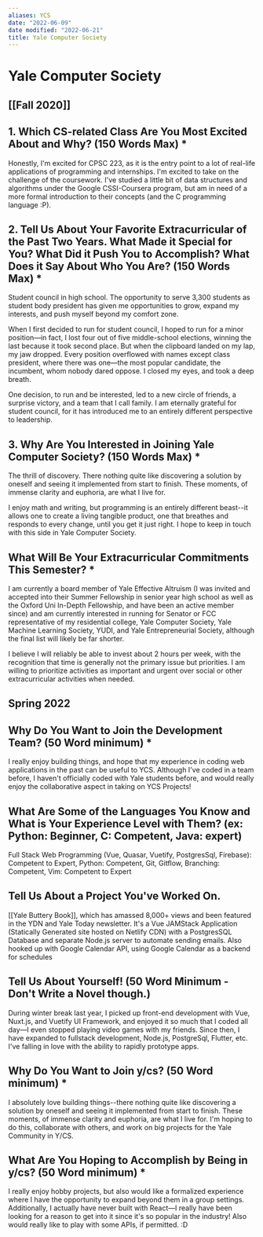 ```yaml
---
aliases: YCS
date: "2022-06-09"
date modified: "2022-06-21"
title: Yale Computer Society
---
```


# Yale Computer Society

## [[Fall 2020]]

## 1. Which CS-related Class Are You Most Excited About and Why? (150 Words Max) \*
Honestly, I'm excited for CPSC 223, as it is the entry point to a lot of real-life applications of programming and internships. I'm excited to take on the challenge of the coursework. I've studied a little bit of data structures and algorithms under the Google CSSI-Coursera program, but am in need of a more formal introduction to their concepts (and the C programming language :P).

## 2. Tell Us About Your Favorite Extracurricular of the Past Two Years. What Made it Special for You? What Did it Push You to Accomplish? What Does it Say About Who You Are? (150 Words Max) \*
Student council in high school. The opportunity to serve 3,300 students as student body president has given me opportunities to grow, expand my interests, and push myself beyond my comfort zone.

When I first decided to run for student council, I hoped to run for a minor position—in fact, I lost four out of five middle-school elections, winning the last because it took second place. But when the clipboard landed on my lap, my jaw dropped. Every position overflowed with names except class president, where there was one—the most popular candidate, the incumbent, whom nobody dared oppose. I closed my eyes, and took a deep breath.

One decision, to run and be interested, led to a new circle of friends, a surprise victory, and a team that I call family. I am eternally grateful for student council, for it has introduced me to an entirely different perspective to leadership.

## 3. Why Are You Interested in Joining Yale Computer Society? (150 Words Max) \*
The thrill of discovery. There nothing quite like discovering a solution by oneself and seeing it implemented from start to finish. These moments, of immense clarity and euphoria, are what I live for.

I enjoy math and writing, but programming is an entirely different beast--it allows one to create a living tangible product, one that breathes and responds to every change, until you get it just right. I hope to keep in touch with this side in Yale Computer Society.

## What Will Be Your Extracurricular Commitments This Semester? \*
I am currently a board member of Yale Effective Altruism (I was invited and accepted into their Summer Fellowship in senior year high school as well as the Oxford Uni In-Depth Fellowship, and have been an active member since) and am currently interested in running for Senator or FCC representative of my residential college, Yale Computer Society, Yale Machine Learning Society, YUDI, and Yale Entrepreneurial Society, although the final list will likely be far shorter.

I believe I will reliably be able to invest about 2 hours per week, with the recognition that time is generally not the primary issue but priorities. I am willing to prioritize activities as important and urgent over social or other extracurricular activities when needed.

## Spring 2022

## Why Do You Want to Join the Development Team? (50 Word minimum) *
I really enjoy building things, and hope that my experience in coding web applications in the past can be useful to YCS. Although I've coded in a team before, I haven't officially coded with Yale students before, and would really enjoy the collaborative aspect in taking on YCS Projects!

## What Are Some of the Languages You Know and What is Your Experience Level with Them? (ex: Python: Beginner, C: Competent, Java: expert)
Full Stack Web Programming (Vue, Quasar, Vuetify, PostgresSql, Firebase): Competent to Expert, Python: Competent, Git, Gitflow, Branching: Competent, Vim: Competent to Expert

## Tell Us About a Project You've Worked On.
[[Yale Buttery Book]], which has amassed 8,000+ views and been featured in the YDN and Yale Today newsletter. It's a Vue JAMStack Application (Statically Generated site hosted on Netlify CDN) with a PostgresSQL Database and separate Node.js server to automate sending emails. Also hooked up with Google Calendar API, using Google Calendar as a backend for schedules

## Tell Us About Yourself! (50 Word Minimum - Don't Write a Novel though.)
During winter break last year, I picked up front-end development with Vue, Nuxt.js, and Vuetify UI Framework, and enjoyed it so much that I coded all day—I even stopped playing video games with my friends. Since then, I have expanded to fullstack development, Node.js, PostgreSql, Flutter, etc. I've falling in love with the ability to rapidly prototype apps.

## Why Do You Want to Join y/cs? (50 Word minimum) *
I absolutely love building things--there nothing quite like discovering a solution by oneself and seeing it implemented from start to finish. These moments, of immense clarity and euphoria, are what I live for. I'm hoping to do this, collaborate with others, and work on big projects for the Yale Community in Y/CS.

## What Are You Hoping to Accomplish by Being in y/cs? (50 Word minimum) *
I really enjoy hobby projects, but also would like a formalized experience where I have the opportunity to expand beyond them in a group settings. Additionally, I actually have never built with React—I really have been looking for a reason to get into it since it's so popular in the industry! Also would really like to play with some APIs, if permitted. :D
